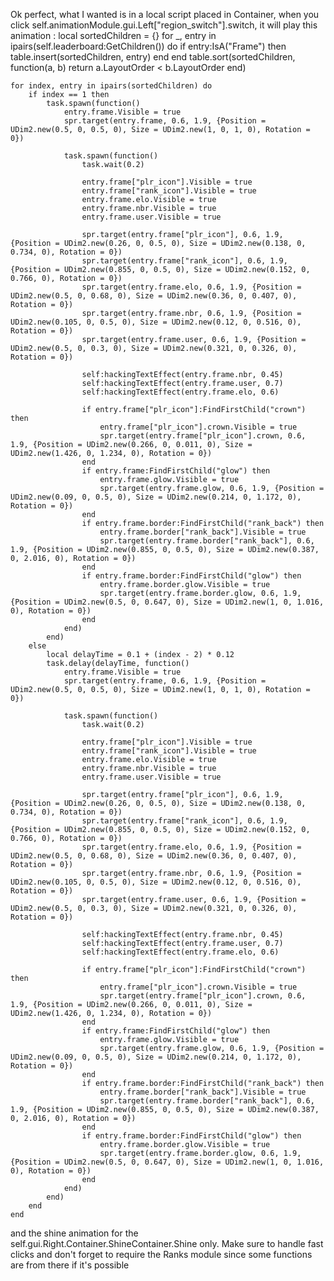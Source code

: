 Ok perfect, what I wanted is in a local script placed in Container, when you click self.animationModule.gui.Left["region_switch"].switch, it will play this animation :
local sortedChildren = {}
	for _, entry in ipairs(self.leaderboard:GetChildren()) do
		if entry:IsA("Frame") then
			table.insert(sortedChildren, entry)
		end
	end
	table.sort(sortedChildren, function(a, b) return a.LayoutOrder < b.LayoutOrder end)

	for index, entry in ipairs(sortedChildren) do
		if index == 1 then
			task.spawn(function()
				entry.frame.Visible = true
				spr.target(entry.frame, 0.6, 1.9, {Position = UDim2.new(0.5, 0, 0.5, 0), Size = UDim2.new(1, 0, 1, 0), Rotation = 0})

				task.spawn(function()
					task.wait(0.2)

					entry.frame["plr_icon"].Visible = true
					entry.frame["rank_icon"].Visible = true
					entry.frame.elo.Visible = true
					entry.frame.nbr.Visible = true
					entry.frame.user.Visible = true

					spr.target(entry.frame["plr_icon"], 0.6, 1.9, {Position = UDim2.new(0.26, 0, 0.5, 0), Size = UDim2.new(0.138, 0, 0.734, 0), Rotation = 0})
					spr.target(entry.frame["rank_icon"], 0.6, 1.9, {Position = UDim2.new(0.855, 0, 0.5, 0), Size = UDim2.new(0.152, 0, 0.766, 0), Rotation = 0})
					spr.target(entry.frame.elo, 0.6, 1.9, {Position = UDim2.new(0.5, 0, 0.68, 0), Size = UDim2.new(0.36, 0, 0.407, 0), Rotation = 0})
					spr.target(entry.frame.nbr, 0.6, 1.9, {Position = UDim2.new(0.105, 0, 0.5, 0), Size = UDim2.new(0.12, 0, 0.516, 0), Rotation = 0})
					spr.target(entry.frame.user, 0.6, 1.9, {Position = UDim2.new(0.5, 0, 0.3, 0), Size = UDim2.new(0.321, 0, 0.326, 0), Rotation = 0})
					
					self:hackingTextEffect(entry.frame.nbr, 0.45)
					self:hackingTextEffect(entry.frame.user, 0.7)
					self:hackingTextEffect(entry.frame.elo, 0.6)

					if entry.frame["plr_icon"]:FindFirstChild("crown") then
						entry.frame["plr_icon"].crown.Visible = true
						spr.target(entry.frame["plr_icon"].crown, 0.6, 1.9, {Position = UDim2.new(0.266, 0, 0.011, 0), Size = UDim2.new(1.426, 0, 1.234, 0), Rotation = 0})
					end
					if entry.frame:FindFirstChild("glow") then
						entry.frame.glow.Visible = true
						spr.target(entry.frame.glow, 0.6, 1.9, {Position = UDim2.new(0.09, 0, 0.5, 0), Size = UDim2.new(0.214, 0, 1.172, 0), Rotation = 0})
					end
					if entry.frame.border:FindFirstChild("rank_back") then
						entry.frame.border["rank_back"].Visible = true
						spr.target(entry.frame.border["rank_back"], 0.6, 1.9, {Position = UDim2.new(0.855, 0, 0.5, 0), Size = UDim2.new(0.387, 0, 2.016, 0), Rotation = 0})
					end
					if entry.frame.border:FindFirstChild("glow") then
						entry.frame.border.glow.Visible = true
						spr.target(entry.frame.border.glow, 0.6, 1.9, {Position = UDim2.new(0.5, 0, 0.647, 0), Size = UDim2.new(1, 0, 1.016, 0), Rotation = 0})
					end
				end)
			end)
		else
			local delayTime = 0.1 + (index - 2) * 0.12
			task.delay(delayTime, function()
				entry.frame.Visible = true
				spr.target(entry.frame, 0.6, 1.9, {Position = UDim2.new(0.5, 0, 0.5, 0), Size = UDim2.new(1, 0, 1, 0), Rotation = 0})

				task.spawn(function()
					task.wait(0.2)

					entry.frame["plr_icon"].Visible = true
					entry.frame["rank_icon"].Visible = true
					entry.frame.elo.Visible = true
					entry.frame.nbr.Visible = true
					entry.frame.user.Visible = true

					spr.target(entry.frame["plr_icon"], 0.6, 1.9, {Position = UDim2.new(0.26, 0, 0.5, 0), Size = UDim2.new(0.138, 0, 0.734, 0), Rotation = 0})
					spr.target(entry.frame["rank_icon"], 0.6, 1.9, {Position = UDim2.new(0.855, 0, 0.5, 0), Size = UDim2.new(0.152, 0, 0.766, 0), Rotation = 0})
					spr.target(entry.frame.elo, 0.6, 1.9, {Position = UDim2.new(0.5, 0, 0.68, 0), Size = UDim2.new(0.36, 0, 0.407, 0), Rotation = 0})
					spr.target(entry.frame.nbr, 0.6, 1.9, {Position = UDim2.new(0.105, 0, 0.5, 0), Size = UDim2.new(0.12, 0, 0.516, 0), Rotation = 0})
					spr.target(entry.frame.user, 0.6, 1.9, {Position = UDim2.new(0.5, 0, 0.3, 0), Size = UDim2.new(0.321, 0, 0.326, 0), Rotation = 0})
					
					self:hackingTextEffect(entry.frame.nbr, 0.45)
					self:hackingTextEffect(entry.frame.user, 0.7)
					self:hackingTextEffect(entry.frame.elo, 0.6)

					if entry.frame["plr_icon"]:FindFirstChild("crown") then
						entry.frame["plr_icon"].crown.Visible = true
						spr.target(entry.frame["plr_icon"].crown, 0.6, 1.9, {Position = UDim2.new(0.266, 0, 0.011, 0), Size = UDim2.new(1.426, 0, 1.234, 0), Rotation = 0})
					end
					if entry.frame:FindFirstChild("glow") then
						entry.frame.glow.Visible = true
						spr.target(entry.frame.glow, 0.6, 1.9, {Position = UDim2.new(0.09, 0, 0.5, 0), Size = UDim2.new(0.214, 0, 1.172, 0), Rotation = 0})
					end
					if entry.frame.border:FindFirstChild("rank_back") then
						entry.frame.border["rank_back"].Visible = true
						spr.target(entry.frame.border["rank_back"], 0.6, 1.9, {Position = UDim2.new(0.855, 0, 0.5, 0), Size = UDim2.new(0.387, 0, 2.016, 0), Rotation = 0})
					end
					if entry.frame.border:FindFirstChild("glow") then
						entry.frame.border.glow.Visible = true
						spr.target(entry.frame.border.glow, 0.6, 1.9, {Position = UDim2.new(0.5, 0, 0.647, 0), Size = UDim2.new(1, 0, 1.016, 0), Rotation = 0})
					end
				end)
			end)
		end
	end

and the shine animation for the self.gui.Right.Container.ShineContainer.Shine only. Make sure to handle fast clicks and don't forget to require the Ranks module since some functions are from there if it's possible